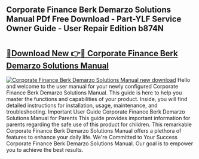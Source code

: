 ## Corporate Finance Berk Demarzo Solutions Manual PDf Free Download - Part-YLF Service Owner Guide - User Repair Edition b874N

# <h2><a href="http://bc80729.oget.top/?id=Corporate+Finance+Berk+Demarzo+Solutions+Manual">🔗Download New 👉🔴 Corporate Finance Berk Demarzo Solutions Manual</a></h2>

[![Corporate Finance Berk Demarzo Solutions Manual new download](https://i.imgur.com/5g1atiW.png)](http://bc80729.oget.top/?id=Corporate+Finance+Berk+Demarzo+Solutions+Manual)
Hello and welcome to the user manual for your newly configured Corporate Finance Berk Demarzo Solutions Manual. This guide is here to help you master the functions and capabilities of your product. Inside, you will find detailed instructions for installation, usage, maintenance, and troubleshooting. Important User Guide Corporate Finance Berk Demarzo Solutions Manual for Parents This guide provides important information for parents regarding the safe use of this product for children. This remarkable Corporate Finance Berk Demarzo Solutions Manual offers a plethora of features to enhance your daily life. We're Committed to Your Success Corporate Finance Berk Demarzo Solutions Manual. Our goal is to empower you to achieve the best results.
